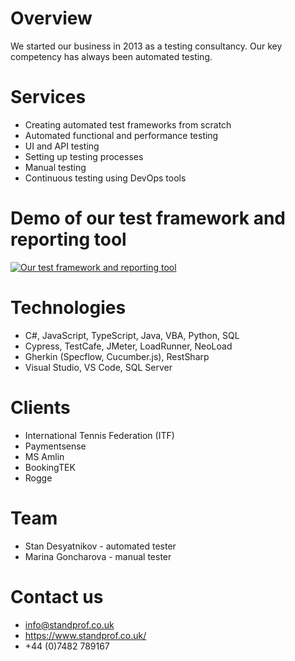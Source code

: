 # Overview
We started our business in 2013 as a testing consultancy. Our key competency has always
been automated testing.

# Services
- Creating automated test frameworks from scratch
- Automated functional and performance testing
- UI and API testing
- Setting up testing processes
- Manual testing
- Continuous testing using DevOps tools

# Demo of our test framework and reporting tool
<div align="left">
  <a href="https://www.youtube.com/watch?v=s8uWEKDxM0M"><img src="https://img.youtube.com/vi/s8uWEKDxM0M/0.jpg" alt="Our test framework and reporting tool"></a>
</div>

# Technologies
- C#, JavaScript, TypeScript, Java, VBA, Python, SQL
- Cypress, TestCafe, JMeter, LoadRunner, NeoLoad
- Gherkin (Specflow, Cucumber.js), RestSharp
- Visual Studio, VS Code, SQL Server

# Clients
- International Tennis Federation (ITF)
- Paymentsense
- MS Amlin
- BookingTEK
- Rogge

# Team
- Stan Desyatnikov - automated tester
- Marina Goncharova - manual tester

# Contact us
- info@standprof.co.uk
- https://www.standprof.co.uk/
- +44 (0)7482 789167
